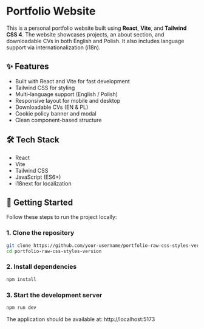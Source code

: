 # Portfolio Website

This is a personal portfolio website built using **React**, **Vite**, and **Tailwind CSS 4**. The website showcases projects, an about section, and downloadable CVs in both English and Polish. It also includes language support via internationalization (i18n).

## ✨ Features

- Built with React and Vite for fast development
- Tailwind CSS for styling
- Multi-language support (English / Polish)
- Responsive layout for mobile and desktop
- Downloadable CVs (EN & PL)
- Cookie policy banner and modal
- Clean component-based structure

## 🛠 Tech Stack
- React
- Vite
- Tailwind CSS
- JavaScript (ES6+)
- i18next for localization


## 🚀 Getting Started

Follow these steps to run the project locally:

### 1. Clone the repository

```bash
git clone https://github.com/your-username/portfolio-raw-css-styles-version.git
cd portfolio-raw-css-styles-version
```

### 2. Install dependencies
```bash
npm install
```

### 3. Start the development server
```bash
npm run dev
```
The application should be available at:
http://localhost:5173
